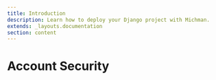 ```yaml
---
title: Introduction
description: Learn how to deploy your Django project with Michman.
extends: _layouts.documentation
section: content
---
```


# Account Security

